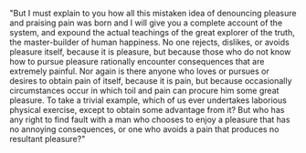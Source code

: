 "But I must explain to you how all this mistaken idea of denouncing 
pleasure and praising pain was born and I will give you a complete account 
of the system, and expound the actual teachings of the great explorer of 
the truth, the master-builder of human happiness. No one rejects, dislikes, 
or avoids pleasure itself, because it is pleasure, but because those who do 
not know how to pursue pleasure rationally encounter consequences that are 
extremely painful. Nor again is there anyone who loves or pursues or desires 
to obtain pain of itself, because it is pain, but because occasionally 
circumstances occur in which toil and pain can procure him some great 
pleasure. To take a trivial example, which of us ever undertakes laborious 
physical exercise, except to obtain some advantage from it? But who has any 
right to find fault with a man who chooses to enjoy a pleasure that has no 
annoying consequences, or one who avoids a pain that produces no resultant pleasure?"